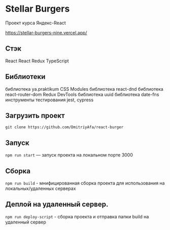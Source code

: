 # Stellar Burgers

Проект курса Яндекс-React

https://stellar-burgers-nine.vercel.app/

## Стэк

React
React Redux
TypeScript

## Библиотеки

библиотека ya.praktikum
CSS Modules
библиотека react-dnd
библиотека react-router-dom
Redux DevTools
библиотека uuid
библиотека date-fns
инструменты тестирования jest, cypress

## Загрузить проект

`git clone https://github.com/DmitriyAfa/react-burger`

## Запуск

`npm run start` — запуск проекта на локальном порте 3000

## Сборка

`npm run build` - мнифицированная сборка проекта для использования на локальных/удаленных серверах

## Деплой на удаленный сервер.

`npm run deploy-script` - сборка проекта и отправка папки build на удаленный сервер

